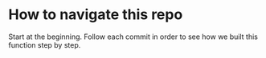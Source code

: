 # How to navigate this repo

Start at the beginning.
Follow each commit in order to see how we built this function step by step.